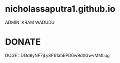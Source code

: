 # nicholassaputra1.github.io
ADMIN IKRAM WADUDU

# DONATE
DOGE : DGd8yNF7jLy8F1i1abEPD6w9dXGwvMMLug

